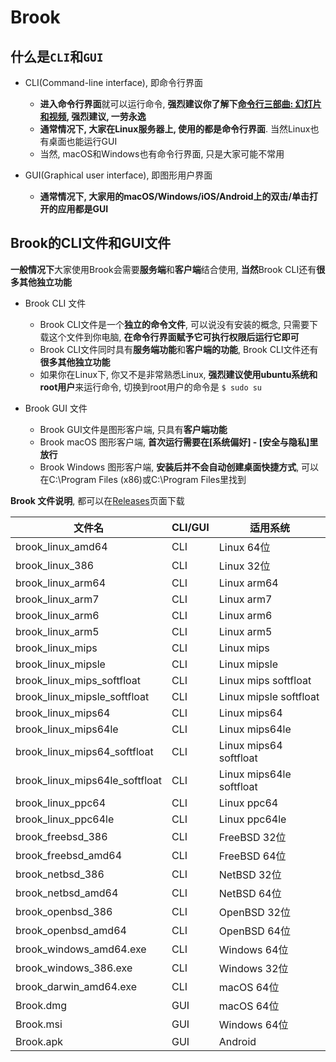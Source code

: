 # Brook

## 什么是`CLI`和`GUI`

- CLI(Command-line interface), 即命令行界面

    - **进入命令行界面**就可以运行命令, **强烈建议你了解下[命令行三部曲: 幻灯片和视频](https://talks.txthinking.com/), 强烈建议, 一劳永逸**
    - **通常情况下, 大家在Linux服务器上, 使用的都是命令行界面**. 当然Linux也有桌面也能运行GUI
    - 当然, macOS和Windows也有命令行界面, 只是大家可能不常用

- GUI(Graphical user interface), 即图形用户界面

    - **通常情况下, 大家用的macOS/Windows/iOS/Android上的双击/单击打开的应用都是GUI**

## Brook的CLI文件和GUI文件

**一般情况下**大家使用Brook会需要**服务端**和**客户端**结合使用, **当然**Brook CLI还有**很多其他独立功能**

- Brook CLI 文件

    - Brook CLI文件是一个**独立的命令文件**, 可以说没有安装的概念, 只需要下载这个文件到你电脑, **在命令行界面赋予它可执行权限后运行它即可**
    - Brook CLI文件同时具有**服务端功能**和**客户端的功能**, Brook CLI文件还有**很多其他独立功能**
    - 如果你在Linux下, 你又不是非常熟悉Linux, **强烈建议使用ubuntu系统和root用户**来运行命令, 切换到root用户的命令是 `$ sudo su`

- Brook GUI 文件

    - Brook GUI文件是图形客户端, 只具有**客户端功能**
    - Brook macOS 图形客户端, **首次运行需要在[系统偏好] - [安全与隐私]里放行**
    - Brook Windows 图形客户端, **安装后并不会自动创建桌面快捷方式**, 可以在C:\Program Files (x86)或C:\Program Files里找到

**Brook 文件说明**, 都可以在[Releases](https://github.com/txthinking/brook/releases/tag/v20210214)页面下载

| 文件名 | CLI/GUI | 适用系统 |
| --- | --- | --- |
| brook_linux_amd64 | CLI| Linux 64位 |
| brook_linux_386 | CLI| Linux 32位 |
| brook_linux_arm64 | CLI| Linux arm64 |
| brook_linux_arm7 | CLI| Linux arm7 |
| brook_linux_arm6 | CLI| Linux arm6 |
| brook_linux_arm5 | CLI| Linux arm5 |
| brook_linux_mips | CLI| Linux mips |
| brook_linux_mipsle | CLI| Linux mipsle |
| brook_linux_mips_softfloat | CLI| Linux mips softfloat |
| brook_linux_mipsle_softfloat | CLI| Linux mipsle softfloat |
| brook_linux_mips64 | CLI| Linux mips64 |
| brook_linux_mips64le | CLI| Linux mips64le |
| brook_linux_mips64_softfloat | CLI| Linux mips64 softfloat |
| brook_linux_mips64le_softfloat | CLI| Linux mips64le softfloat |
| brook_linux_ppc64 | CLI| Linux ppc64 |
| brook_linux_ppc64le | CLI| Linux ppc64le |
| brook_freebsd_386 | CLI| FreeBSD 32位 |
| brook_freebsd_amd64| CLI| FreeBSD 64位 |
| brook_netbsd_386 | CLI| NetBSD 32位 |
| brook_netbsd_amd64 | CLI| NetBSD 64位 |
| brook_openbsd_386 | CLI| OpenBSD 32位 |
| brook_openbsd_amd64| CLI| OpenBSD 64位 |
| brook_windows_amd64.exe| CLI| Windows 64位 |
| brook_windows_386.exe| CLI| Windows 32位 |
| brook_darwin_amd64.exe| CLI| macOS 64位 |
| Brook.dmg | GUI| macOS 64位 |
| Brook.msi | GUI| Windows 64位 |
| Brook.apk | GUI| Android |
